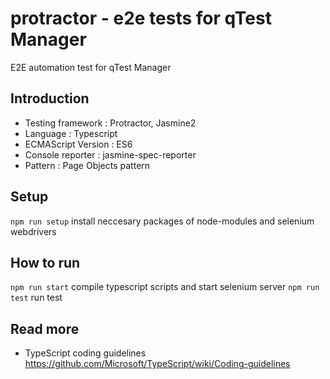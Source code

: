 # protractor - e2e tests for qTest Manager

E2E automation test for qTest Manager

## Introduction

- Testing framework   : Protractor, Jasmine2
- Language            : Typescript
- ECMAScript Version  : ES6
- Console reporter    : jasmine-spec-reporter
- Pattern             : Page Objects pattern

## Setup

`npm run setup` install neccesary packages of node-modules and selenium webdrivers

## How to run

`npm run start` compile typescript scripts and start selenium server
`npm run test` run test

## Read more
- TypeScript coding guidelines https://github.com/Microsoft/TypeScript/wiki/Coding-guidelines